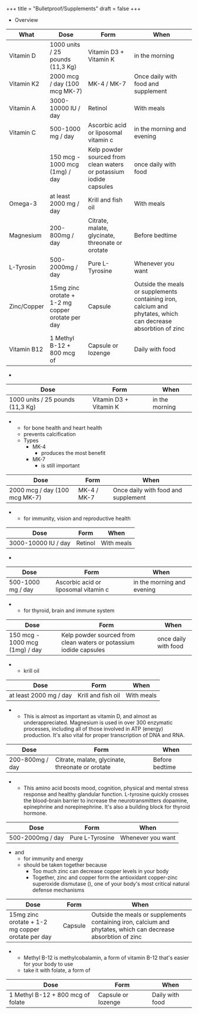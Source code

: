+++
title = "Bulletproof/Supplements"
draft = false
+++

-   Overview

| What        | Dose                                              | Form                                                               | When                                                                                                          |
|-------------|---------------------------------------------------|--------------------------------------------------------------------|---------------------------------------------------------------------------------------------------------------|
| Vitamin D   | 1000 units / 25 pounds (11,3 Kg)                  | Vitamin D3 + Vitamin K                                             | in the morning                                                                                                |
| Vitamin K2  | 2000 mcg / day (100 mcg MK-7)                     | MK-4 / MK-7                                                        | Once daily with food and supplement                                                                           |
| Vitamin A   | 3000-10000 IU / day                               | Retinol                                                            | With meals                                                                                                    |
| Vitamin C   | 500-1000 mg / day                                 | Ascorbic acid or liposomal vitamin c                               | in the morning and evening                                                                                    |
|             | 150 mcg - 1000 mcg (1mg) / day                    | Kelp powder sourced from clean waters or potassium iodide capsules | once daily with food                                                                                          |
| Omega-3     | at least 2000 mg / day                            | Krill and fish oil                                                 | With meals                                                                                                    |
| Magnesium   | 200-800mg / day                                   | Citrate, malate, glycinate, threonate or orotate                   | Before bedtime                                                                                                |
| L-Tyrosin   | 500-2000mg / day                                  | Pure L-Tyrosine                                                    | Whenever you want                                                                                             |
| Zinc/Copper | 15mg zinc orotate + 1-2 mg copper orotate per day | Capsule                                                            | Outside the meals or supplements containing iron, calcium and phytates, which can decrease absorbtion of zinc |
| Vitamin B12 | 1 Methyl B-12 + 800 mcg of                        | Capsule or lozenge                                                 | Daily with food                                                                                               |

-

| Dose                             | Form                   | When           |
|----------------------------------|------------------------|----------------|
| 1000 units / 25 pounds (11,3 Kg) | Vitamin D3 + Vitamin K | in the morning |

-   -   for bone health and heart health
    -   prevents calcification
    -   Types
        -   MK-4
            -   produces the most benefit
        -   MK-7
            -   is still important

| Dose                          | Form        | When                                |
|-------------------------------|-------------|-------------------------------------|
| 2000 mcg / day (100 mcg MK-7) | MK-4 / MK-7 | Once daily with food and supplement |

-   -   for immunity, vision and reproductive health

| Dose                | Form    | When       |
|---------------------|---------|------------|
| 3000-10000 IU / day | Retinol | With meals |

-

| Dose              | Form                                 | When                       |
|-------------------|--------------------------------------|----------------------------|
| 500-1000 mg / day | Ascorbic acid or liposomal vitamin c | in the morning and evening |

-   -   for thyroid, brain and immune system

| Dose                           | Form                                                               | When                 |
|--------------------------------|--------------------------------------------------------------------|----------------------|
| 150 mcg - 1000 mcg (1mg) / day | Kelp powder sourced from clean waters or potassium iodide capsules | once daily with food |

-   -   krill oil

| Dose                   | Form               | When       |
|------------------------|--------------------|------------|
| at least 2000 mg / day | Krill and fish oil | With meals |

-   -   This is almost as important as vitamin D, and almost as underappreciated. Magnesium is used in over 300 enzymatic processes, including all of those involved in ATP (energy) production. It's also vital for proper transcription of DNA and RNA.

| Dose            | Form                                             | When           |
|-----------------|--------------------------------------------------|----------------|
| 200-800mg / day | Citrate, malate, glycinate, threonate or orotate | Before bedtime |

-   -   This amino acid boosts mood, cognition, physical and mental stress response and healthy glandular function. L-tyrosine quickly crosses the blood-brain barrier to increase the neurotransmitters dopamine, epinephrine and norepinephrine. It's also a building block for thyroid hormone.

| Dose             | Form            | When              |
|------------------|-----------------|-------------------|
| 500-2000mg / day | Pure L-Tyrosine | Whenever you want |

-   and
    -   for immunity and energy
    -   should be taken together because
        -   Too much zinc can decrease copper levels in your body
        -   Together, zinc and copper form the antioxidant copper-zinc superoxide dismutase (), one of your body's most critical natural defense mechanisms

| Dose                                              | Form    | When                                                                                                          |
|---------------------------------------------------|---------|---------------------------------------------------------------------------------------------------------------|
| 15mg zinc orotate + 1-2 mg copper orotate per day | Capsule | Outside the meals or supplements containing iron, calcium and phytates, which can decrease absorbtion of zinc |

-   -   Methyl B-12 is methylcobalamin, a form of vitamin B-12 that's easier for your body to use
    -   take it with folate, a form of

| Dose                              | Form               | When            |
|-----------------------------------|--------------------|-----------------|
| 1 Methyl B-12 + 800 mcg of folate | Capsule or lozenge | Daily with food |